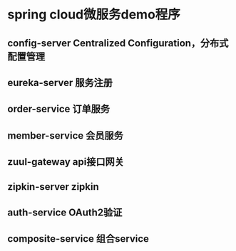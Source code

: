 # spring cloud微服务demo程序
## config-server Centralized Configuration，分布式配置管理
## eureka-server 服务注册
## order-service 订单服务
## member-service 会员服务
## zuul-gateway api接口网关
## zipkin-server zipkin
## auth-service OAuth2验证
## composite-service 组合service
